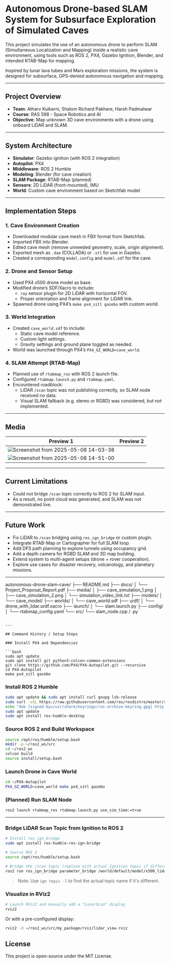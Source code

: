 
# Autonomous Drone-based SLAM System for Subsurface Exploration of Simulated Caves

This project simulates the use of an autonomous drone to perform SLAM (Simultaneous Localization and Mapping) inside a realistic cave environment, using tools such as ROS 2, PX4, Gazebo Ignition, Blender, and intended RTAB-Map for mapping.

Inspired by lunar lava tubes and Mars exploration missions, the system is designed for subsurface, GPS-denied autonomous navigation and mapping.

---

## Project Overview

- **Team**: Atharv Kulkarni, Shalom Richard Pakhare, Harsh Padmalwar  
- **Course**: RAS 598 - Space Robotics and AI  
- **Objective**: Map unknown 3D cave environments with a drone using onboard LiDAR and SLAM.

---

## System Architecture

- **Simulator**: Gazebo ignition (with ROS 2 integration)
- **Autopilot**: PX4
- **Middleware**: ROS 2 Humble
- **Modeling**: Blender (for cave creation)
- **SLAM Package**: RTAB-Map (planned)
- **Sensors**: 2D LiDAR (front-mounted), IMU
- **World**: Custom cave environment based on Sketchfab model

---

## Implementation Steps

### 1. Cave Environment Creation

- Downloaded modular cave mesh in FBX format from Sketchfab.
- Imported FBX into Blender.
- Edited cave mesh (remove unneeded geometry, scale, origin alignment).
- Exported mesh as `.dae` (COLLADA) or `.stl` for use in Gazebo.
- Created a corresponding `model.config` and `model.sdf` for the cave.

### 2. Drone and Sensor Setup

- Used PX4 x500 drone model as base.
- Modified drone’s SDF/Xacro to include:
  - `ray` sensor plugin for 2D LiDAR with horizontal FOV.
  - Proper orientation and frame alignment for LiDAR link.
- Spawned drone using PX4’s `make px4_sitl gazebo` with custom world.

### 3. World Integration

- Created `cave_world.sdf` to include:
  - Static cave model reference.
  - Custom light settings.
  - Gravity settings and ground plane toggled as needed.
- World was launched through PX4’s `PX4_GZ_WORLD=cave_world`.

### 4. SLAM Attempt (RTAB-Map)

- Planned use of `rtabmap_ros` with ROS 2 launch file.
- Configured `rtabmap.launch.py` and `rtabmap.yaml`.
- Encountered roadblock:
  - LiDAR `/scan` topic was not publishing correctly, so SLAM node received no data.
  - Visual SLAM fallback (e.g. stereo or RGBD) was considered, but not implemented.

---

## Media

| Preview 1 | Preview 2 |
|-----------|-----------|
| ![Screenshot from 2025-05-08 14-03-38](https://github.com/user-attachments/assets/e716e324-c4a8-40fe-b46f-77ac31643dd6) |
| ![Screenshot from 2025-05-08 14-51-00](https://github.com/user-attachments/assets/e214a1d3-99f0-4041-8d02-4188a7c59e18) |

---

## Current Limitations

- Could not bridge `/scan` topic correctly to ROS 2 for SLAM input.
- As a result, no point cloud was generated, and SLAM was not demonstrated live.

---

## Future Work

- Fix LiDAR to `/scan` bridging using `ros_ign_bridge` or custom plugin.
- Integrate RTAB-Map or Cartographer for full SLAM loop.
- Add DFS path planning to explore tunnels using occupancy grid.
- Add a depth camera for RGBD SLAM and 3D map building.
- Extend system to multi-agent setups (drone + rover cooperation).
- Explore use cases for disaster recovery, volcanology, and planetary missions.


---


autonomous-drone-slam-cave/
├── README.md
├── docs/
│   └── Project_Proposal_Report.pdf
├── media/
│   ├── cave_simulation_1.png
│   ├── cave_simulation_2.png
│   └── simulation_video_link.txt
├── models/
│   └── cave_model/
├── worlds/
│   └── cave_world.sdf
├── urdf/
│   └── drone_with_lidar.urdf.xacro
├── launch/
│   └── slam.launch.py
├── config/
│   └── rtabmap_config.yaml
└── src/
    └── slam_node.cpp / .py
```

---

## Command History / Setup Steps

### Install PX4 and Dependencies

```bash
sudo apt update
sudo apt install git python3-colcon-common-extensions
git clone https://github.com/PX4/PX4-Autopilot.git --recursive
cd PX4-Autopilot
make px4_sitl gazebo
```

### Install ROS 2 Humble

```bash
sudo apt update && sudo apt install curl gnupg lsb-release
sudo curl -sSL https://raw.githubusercontent.com/ros/rosdistro/master/ros.key -o /usr/share/keyrings/ros-archive-keyring.gpg
echo "deb [signed-by=/usr/share/keyrings/ros-archive-keyring.gpg] http://packages.ros.org/ros2/ubuntu $(lsb_release -cs) main" | sudo tee /etc/apt/sources.list.d/ros2.list > /dev/null
sudo apt update
sudo apt install ros-humble-desktop
```

### Source ROS 2 and Build Workspace

```bash
source /opt/ros/humble/setup.bash
mkdir -p ~/ros2_ws/src
cd ~/ros2_ws
colcon build
source install/setup.bash
```

### Launch Drone in Cave World

```bash
cd ~/PX4-Autopilot
PX4_GZ_WORLD=cave_world make px4_sitl gazebo
```

### (Planned) Run SLAM Node

```bash
ros2 launch rtabmap_ros rtabmap.launch.py use_sim_time:=true
```

---



### Bridge LiDAR Scan Topic from Ignition to ROS 2

```bash
# Install ros_ign_bridge
sudo apt install ros-humble-ros-ign-bridge

# Source ROS 2
source /opt/ros/humble/setup.bash

# Bridge the /scan topic (replace with actual Ignition topic if different)
ros2 run ros_ign_bridge parameter_bridge /world/default/model/x500_lidar_2d/link/lidar_sensor_link/sensor/lidar/scan@sensor_msgs/msg/LaserScan[ignition.msgs.LaserScan
```

> Note: Use `ign topic -l` to find the actual topic name if it's different.

### Visualize in RViz2

```bash
# Launch RViz2 and manually add a "LaserScan" display
rviz2
```

Or with a pre-configured display:

```bash
rviz2 -d ~/ros2_ws/src/my_package/rviz/lidar_view.rviz
```


## License

This project is open-source under the MIT License.
